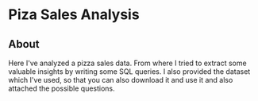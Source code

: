 # Piza Sales Analysis

## About

Here I've analyzed a pizza sales data. From where I tried to extract some valuable insights by writing some SQL queries.
I also provided the dataset which I've used, so that you can also download it and use it and also attached the possible questions.
